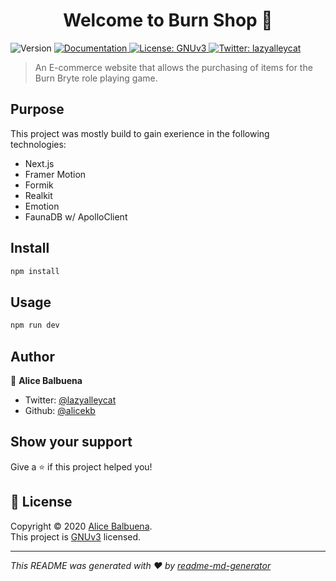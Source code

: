 <h1 align="center">Welcome to Burn Shop 👋</h1>
<p>
  <img alt="Version" src="https://img.shields.io/badge/version-0.0.1-blue.svg?cacheSeconds=2592000" />
  <a href="TBD" target="_blank">
    <img alt="Documentation" src="https://img.shields.io/badge/documentation-yes-brightgreen.svg" />
  </a>
  <a href="https://choosealicense.com/licenses/gpl-3.0/#" target="_blank">
    <img alt="License: GNUv3" src="https://img.shields.io/badge/License-GNUv3-yellow.svg" />
  </a>
  <a href="https://twitter.com/lazyalleycat" target="_blank">
    <img alt="Twitter: lazyalleycat" src="https://img.shields.io/twitter/follow/lazyalleycat.svg?style=social" />
  </a>
</p>

> An E-commerce website that allows the purchasing of items for the Burn Bryte role playing game.

<!-- ### 🏠 [Homepage](TBD)

### ✨ [Demo](TBD) -->

## Purpose
This project was mostly build to gain exerience in the following technologies:

* Next.js
* Framer Motion
* Formik
* Realkit
* Emotion
* FaunaDB w/ ApolloClient

## Install

```sh
npm install
```

## Usage

```sh
npm run dev
```

## Author

👤 **Alice Balbuena**

<!-- * Website: TBD -->
* Twitter: [@lazyalleycat](https://twitter.com/lazyalleycat)
* Github: [@alicekb](https://github.com/alicekb)

## Show your support

Give a ⭐️ if this project helped you!

## 📝 License

Copyright © 2020 [Alice Balbuena](https://github.com/alicekb).<br />
This project is [GNUv3](LICENSE.md) licensed.

***
_This README was generated with ❤️ by [readme-md-generator](https://github.com/kefranabg/readme-md-generator)_
